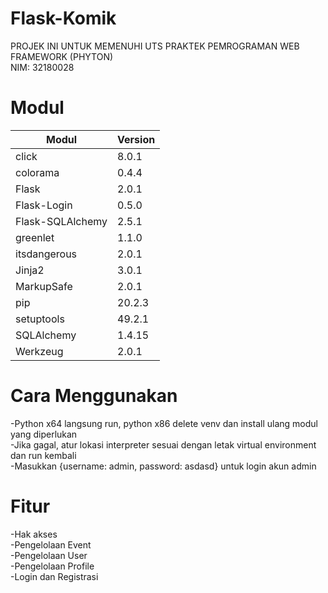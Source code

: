 # Flask-Komik
PROJEK INI UNTUK MEMENUHI UTS PRAKTEK PEMROGRAMAN WEB FRAMEWORK (PHYTON)\
NIM: 32180028
# Modul
|Modul|Version|
|-----|-------|
|click|8.0.1|
|colorama|0.4.4|
|Flask|2.0.1|
|Flask-Login|0.5.0|
|Flask-SQLAlchemy|2.5.1|
|greenlet|1.1.0|
|itsdangerous|2.0.1|
|Jinja2|3.0.1|
|MarkupSafe|2.0.1|
|pip|20.2.3|
|setuptools|49.2.1|
|SQLAlchemy|1.4.15|
|Werkzeug|2.0.1|
# Cara Menggunakan
-Python x64 langsung run, python x86 delete venv dan install ulang modul yang diperlukan\
-Jika gagal, atur lokasi interpreter sesuai dengan letak virtual environment dan run kembali\
-Masukkan {username: admin, password: asdasd} untuk login akun admin
# Fitur
-Hak akses\
-Pengelolaan Event\
-Pengelolaan User\
-Pengelolaan Profile\
-Login dan Registrasi
